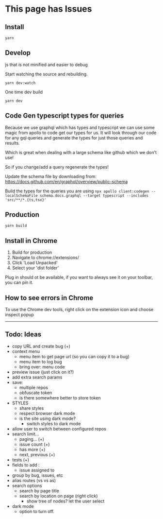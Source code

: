 # This page has Issues

## Install

`yarn`

## Develop

js that is not minified and easier to debug

Start watching the source and rebuilding.

`yarn dev:watch`

One time dev build

`yarn dev`

## Code Gen typescript types for queries

Because we use graphql which has types and typescript we can use some magic from apollo to code get our types for us. It
will look through our code for any gql queries and generate the types for just those queries and results.

Which is great when dealing with a large schema like github which we don't use!

So if you change/add a query regenerate the types!

Update the schema file by downloading from:
https://docs.github.com/en/graphql/overview/public-schema

Build the types for the queries you are using
`npx apollo client:codegen --localSchemaFile schema.docs.graphql --target typescript --includes 'src/**/*.{ts,tsx}'`

## Production

`yarn build`

## Install in Chrome

1. Build for production
2. Navigate to chrome://extensions/
3. Click 'Load Unpacked'
4. Select your 'dist folder'

Plug in should ot be available, if you want to always see it on your toolbar, you can pin it.

## How to see errors in Chrome
To use the Chrome dev tools, right click on the extension icon and choose inspect popup

-----

## Todo: Ideas

- copy URL and create bug (+)
- context menu
  - menu item to get page url (so you can copy it to a bug)
  - menu item to log bug
  - bring over: menu code
- preview issue  (just click on it?)
- add extra search params
- save:
  - multiple repos
  - obfuscate token
  - is there somewhere better to store token
- STYLES
  - share styles
  - respect browser dark mode
  - is the site using dark mode?
    - switch styles to dark mode
- allow user to switch between configured repos
- search limit...
  - paging... (+)
  - issue count (+)
  - has more (+)
  - next, previous (+)
- tests (+)
- fields to add :
  * issue assigned to
- group by bug, issues, etc
- alias routes (vs vs as)
- search options
    - search by page title
    - search by location on page (right click)
      - show tree of nodes? let the user select
- dark mode
  - option to turn off.
